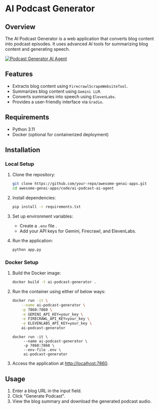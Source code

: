 # AI Podcast Generator

## Overview
The AI Podcast Generator is a web application that converts blog content into podcast episodes. It uses advanced AI tools for summarizing blog content and generating speech.

[![Podcast Generator AI Agent](https://img.shields.io/badge/Podcast%20Generator%20AI%20Agent-FF0000?logo=youtube&logoColor=white&style=for-the-badge)](https://www.youtube.com/watch?v=Vdt0eUz6jVM&list=PL0x86ZW374m3yeuDQ0iJ7KWRoYo1RqhvF)

## Features
- Extracts blog content using ```FirecrawlScrapeWebsiteTool```.
- Summarizes blog content using ```Gemini LLM```.
- Converts summaries into speech using ```ElevenLabs```.
- Provides a user-friendly interface via ```Gradio```.

## Requirements
- Python 3.11
- Docker (optional for containerized deployment)

## Installation

### Local Setup
1. Clone the repository:
   ```bash
   git clone https://github.com/your-repo/awesome-genai-apps.git
   cd awesome-genai-apps/code/ai-podcast-ai-agent
   ```

2. Install dependencies:
   ```bash
   pip install -r requirements.txt
   ```

3. Set up environment variables:
   - Create a `.env` file .
   - Add your API keys for Gemini, Firecrawl, and ElevenLabs.

4. Run the application:
   ```bash
   python app.py
   ```

### Docker Setup
1. Build the Docker image:
   ```bash
   docker build -t ai-podcast-generator .
   ```

2. Run the container using either of below ways:
   ```bash
   docker run -it \
       --name ai-podcast-generator \
       -p 7860:7860 \
       -e GEMINI_API_KEY=your_key \
       -e FIRECRAWL_API_KEY=your_key \
       -e ELEVENLABS_API_KEY=your_key \
       ai-podcast-generator
   ```

   ```
   docker run -it \
        --name ai-podcast-generator \
        -p 7860:7860 \
        --env-file .env \
        ai-podcast-generator
   ```

3. Access the application at [http://localhost:7860](http://localhost:7860).

## Usage
1. Enter a blog URL in the input field.
2. Click "Generate Podcast".
3. View the blog summary and download the generated podcast audio.

